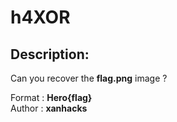 
# h4XOR
## Description:
Can you recover the **flag.png** image ?

Format : **Hero{flag}**<br>
Author : **xanhacks**

